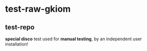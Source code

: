 # test-raw-gkiom
## test-repo

**special disco** 
test
used for **manual testing**, by an independent user installation!
